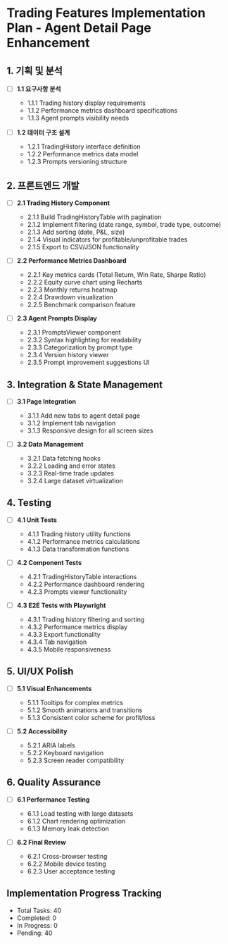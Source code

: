 # Trading Features Implementation Plan - Agent Detail Page Enhancement

## 1. 기획 및 분석
- [ ] **1.1 요구사항 분석**
  - 1.1.1 Trading history display requirements
  - 1.1.2 Performance metrics dashboard specifications
  - 1.1.3 Agent prompts visibility needs
  
- [ ] **1.2 데이터 구조 설계**
  - 1.2.1 TradingHistory interface definition
  - 1.2.2 Performance metrics data model
  - 1.2.3 Prompts versioning structure

## 2. 프론트엔드 개발
- [ ] **2.1 Trading History Component**
  - 2.1.1 Build TradingHistoryTable with pagination
  - 2.1.2 Implement filtering (date range, symbol, trade type, outcome)
  - 2.1.3 Add sorting (date, P&L, size)
  - 2.1.4 Visual indicators for profitable/unprofitable trades
  - 2.1.5 Export to CSV/JSON functionality
  
- [ ] **2.2 Performance Metrics Dashboard**
  - 2.2.1 Key metrics cards (Total Return, Win Rate, Sharpe Ratio)
  - 2.2.2 Equity curve chart using Recharts
  - 2.2.3 Monthly returns heatmap
  - 2.2.4 Drawdown visualization
  - 2.2.5 Benchmark comparison feature
  
- [ ] **2.3 Agent Prompts Display**
  - 2.3.1 PromptsViewer component
  - 2.3.2 Syntax highlighting for readability
  - 2.3.3 Categorization by prompt type
  - 2.3.4 Version history viewer
  - 2.3.5 Prompt improvement suggestions UI

## 3. Integration & State Management
- [ ] **3.1 Page Integration**
  - 3.1.1 Add new tabs to agent detail page
  - 3.1.2 Implement tab navigation
  - 3.1.3 Responsive design for all screen sizes
  
- [ ] **3.2 Data Management**
  - 3.2.1 Data fetching hooks
  - 3.2.2 Loading and error states
  - 3.2.3 Real-time trade updates
  - 3.2.4 Large dataset virtualization

## 4. Testing
- [ ] **4.1 Unit Tests**
  - 4.1.1 Trading history utility functions
  - 4.1.2 Performance metrics calculations
  - 4.1.3 Data transformation functions
  
- [ ] **4.2 Component Tests**
  - 4.2.1 TradingHistoryTable interactions
  - 4.2.2 Performance dashboard rendering
  - 4.2.3 Prompts viewer functionality
  
- [ ] **4.3 E2E Tests with Playwright**
  - 4.3.1 Trading history filtering and sorting
  - 4.3.2 Performance metrics display
  - 4.3.3 Export functionality
  - 4.3.4 Tab navigation
  - 4.3.5 Mobile responsiveness

## 5. UI/UX Polish
- [ ] **5.1 Visual Enhancements**
  - 5.1.1 Tooltips for complex metrics
  - 5.1.2 Smooth animations and transitions
  - 5.1.3 Consistent color scheme for profit/loss
  
- [ ] **5.2 Accessibility**
  - 5.2.1 ARIA labels
  - 5.2.2 Keyboard navigation
  - 5.2.3 Screen reader compatibility

## 6. Quality Assurance
- [ ] **6.1 Performance Testing**
  - 6.1.1 Load testing with large datasets
  - 6.1.2 Chart rendering optimization
  - 6.1.3 Memory leak detection
  
- [ ] **6.2 Final Review**
  - 6.2.1 Cross-browser testing
  - 6.2.2 Mobile device testing
  - 6.2.3 User acceptance testing

## Implementation Progress Tracking
- Total Tasks: 40
- Completed: 0
- In Progress: 0
- Pending: 40